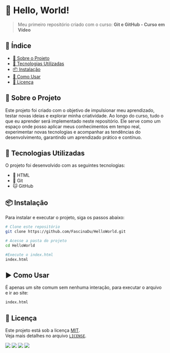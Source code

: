 # 📌 Hello, World!

> Meu primeiro repositório criado com o curso: **Git e GitHub - Curso em Vídeo**

## 📖 Índice

- [📌 Sobre o Projeto](#sobre-o-projeto)
- [🚀 Tecnologias Utilizadas](#tecnologias-utilizadas)
- [📦 Instalação](#instalação)
- [📖 Como Usar](#como-usar)
- [📜 Licença](#licença)

## 📌 Sobre o Projeto

Este projeto foi criado com o objetivo de impulsionar meu aprendizado, testar novas ideias e explorar minha criatividade. Ao longo do curso, tudo o que eu aprender será implementado neste repositório. Ele serve como um espaço onde posso aplicar meus conhecimentos em tempo real, experimentar novas tecnologias e acompanhar as tendências do desenvolvimento, garantindo um aprendizado prático e contínuo.

## 🚀 Tecnologias Utilizadas

O projeto foi desenvolvido com as seguintes tecnologias:

- 📝 HTML
- 💾 Git
- 🐱 GitHub

## 📦 Instalação

Para instalar e executar o projeto, siga os passos abaixo:

```sh
# Clone este repositório
git clone https://github.com/FascinaDu/HelloWorld.git

# Acesse a pasta do projeto
cd HelloWorld

#Execute o index.html
index.html
```
## ▶️ Como Usar

É apenas um site comum sem nenhuma interação, para executar o arquivo e ir ao site:
```sh
index.html
```

## 📜 Licença

Este projeto está sob a licença [MIT](LICENSE).  
Veja mais detalhes no arquivo [`LICENSE`](LICENSE).

<div> 
  <a href="https://www.youtube.com/@fascinadu" target="_blank"><img src="https://img.shields.io/badge/YouTube-FF0000?style=for-the-badge&logo=youtube&logoColor=white" target="_blank"></a>
  <a href="https://www.instagram.com/fascinadu/" target="_blank"><img src="https://img.shields.io/badge/-Instagram-%23E4405F?style=for-the-badge&logo=instagram&logoColor=white" target="_blank"></a>
  <a href = "mailto:eduardofascinamiranda07@gmail.com"><img src="https://img.shields.io/badge/-Gmail-%23333?style=for-the-badge&logo=gmail&logoColor=white" target="_blank"></a>
  <a href="https://www.linkedin.com/in/eduardofascina/" target="_blank"><img src="https://img.shields.io/badge/-LinkedIn-%230077B5?style=for-the-badge&logo=linkedin&logoColor=white" target="_blank"></a> 

</div>